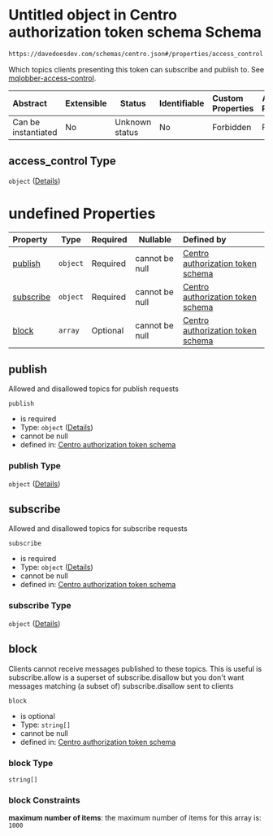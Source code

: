 # Untitled object in Centro authorization token schema Schema

```txt
https://davedoesdev.com/schemas/centro.json#/properties/access_control
```

Which topics clients presenting this token can subscribe and publish to. See <a href="https://github.com/davedoesdev/mqlobber-access-control">mqlobber-access-control</a>.


| Abstract            | Extensible | Status         | Identifiable | Custom Properties | Additional Properties | Access Restrictions | Defined In                                                                                  |
| :------------------ | ---------- | -------------- | ------------ | :---------------- | --------------------- | ------------------- | ------------------------------------------------------------------------------------------- |
| Can be instantiated | No         | Unknown status | No           | Forbidden         | Forbidden             | none                | [default_authz_token.schema.json\*](default_authz_token.schema.json "open original schema") |

## access_control Type

`object` ([Details](default_authz_token-properties-access_control.md))

# undefined Properties

| Property                | Type     | Required | Nullable       | Defined by                                                                                                                                                                                                    |
| :---------------------- | -------- | -------- | -------------- | :------------------------------------------------------------------------------------------------------------------------------------------------------------------------------------------------------------ |
| [publish](#publish)     | `object` | Required | cannot be null | [Centro authorization token schema](default_authz_token-properties-access_control-properties-publish.md "https&#x3A;//davedoesdev.com/schemas/centro.json#/properties/access_control/properties/publish")     |
| [subscribe](#subscribe) | `object` | Required | cannot be null | [Centro authorization token schema](default_authz_token-properties-access_control-properties-subscribe.md "https&#x3A;//davedoesdev.com/schemas/centro.json#/properties/access_control/properties/subscribe") |
| [block](#block)         | `array`  | Optional | cannot be null | [Centro authorization token schema](default_authz_token-properties-access_control-properties-block.md "https&#x3A;//davedoesdev.com/schemas/centro.json#/properties/access_control/properties/block")         |

## publish

Allowed and disallowed topics for publish requests


`publish`

-   is required
-   Type: `object` ([Details](default_authz_token-properties-access_control-properties-publish.md))
-   cannot be null
-   defined in: [Centro authorization token schema](default_authz_token-properties-access_control-properties-publish.md "https&#x3A;//davedoesdev.com/schemas/centro.json#/properties/access_control/properties/publish")

### publish Type

`object` ([Details](default_authz_token-properties-access_control-properties-publish.md))

## subscribe

Allowed and disallowed topics for subscribe requests


`subscribe`

-   is required
-   Type: `object` ([Details](default_authz_token-properties-access_control-properties-subscribe.md))
-   cannot be null
-   defined in: [Centro authorization token schema](default_authz_token-properties-access_control-properties-subscribe.md "https&#x3A;//davedoesdev.com/schemas/centro.json#/properties/access_control/properties/subscribe")

### subscribe Type

`object` ([Details](default_authz_token-properties-access_control-properties-subscribe.md))

## block

Clients cannot receive messages published to these topics. This is useful is subscribe.allow is a superset of subscribe.disallow but you don't want messages matching (a subset of) subscribe.disallow sent to clients


`block`

-   is optional
-   Type: `string[]`
-   cannot be null
-   defined in: [Centro authorization token schema](default_authz_token-properties-access_control-properties-block.md "https&#x3A;//davedoesdev.com/schemas/centro.json#/properties/access_control/properties/block")

### block Type

`string[]`

### block Constraints

**maximum number of items**: the maximum number of items for this array is: `1000`
